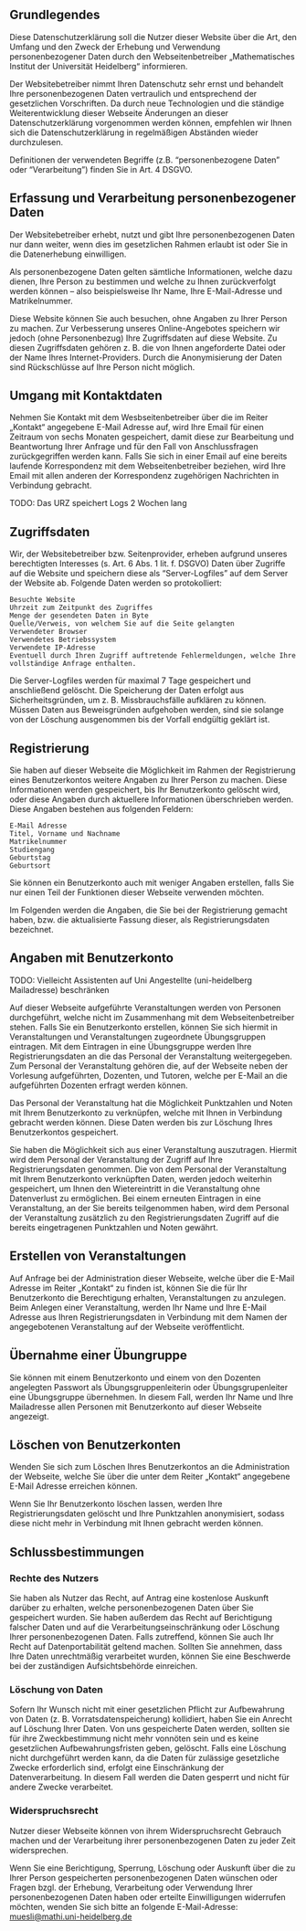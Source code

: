 
## Grundlegendes

Diese Datenschutzerklärung soll die Nutzer dieser Website über die Art, den 
Umfang und den Zweck der Erhebung und Verwendung personenbezogener Daten durch 
den Webseitenbetreiber „Mathematisches Institut der Universität Heidelberg“ 
informieren.

Der Websitebetreiber nimmt Ihren Datenschutz sehr ernst und behandelt Ihre 
personenbezogenen Daten vertraulich und entsprechend der gesetzlichen 
Vorschriften. Da durch neue Technologien und die ständige Weiterentwicklung 
dieser Webseite Änderungen an dieser Datenschutzerklärung vorgenommen werden 
können, empfehlen wir Ihnen sich die Datenschutzerklärung in regelmäßigen 
Abständen wieder durchzulesen.

Definitionen der verwendeten Begriffe (z.B. “personenbezogene Daten” oder 
“Verarbeitung”) finden Sie in Art. 4 DSGVO.


## Erfassung und Verarbeitung personenbezogener Daten

Der Websitebetreiber erhebt, nutzt und gibt Ihre personenbezogenen Daten nur 
dann weiter, wenn dies im gesetzlichen Rahmen erlaubt ist oder Sie in die 
Datenerhebung einwilligen.

Als personenbezogene Daten gelten sämtliche Informationen, welche dazu dienen, 
Ihre Person zu bestimmen und welche zu Ihnen zurückverfolgt werden können – also 
beispielsweise Ihr Name, Ihre E-Mail-Adresse und Matrikelnummer.

Diese Website können Sie auch besuchen, ohne Angaben zu Ihrer Person zu machen. 
Zur Verbesserung unseres Online-Angebotes speichern wir jedoch (ohne 
Personenbezug) Ihre Zugriffsdaten auf diese Website. Zu diesen Zugriffsdaten 
gehören z. B. die von Ihnen angeforderte Datei oder der Name Ihres 
Internet-Providers. Durch die Anonymisierung der Daten sind Rückschlüsse auf 
Ihre Person nicht möglich.

## Umgang mit Kontaktdaten

Nehmen Sie Kontakt mit dem Wesbseitenbetreiber über die im Reiter „Kontakt“ angegebene E-Mail Adresse auf, wird Ihre Email für einen Zeitraum von sechs Monaten gespeichert, damit diese zur Bearbeitung und Beantwortung Ihrer Anfrage und für den Fall von Anschlussfragen zurückgegriffen werden kann. Falls Sie sich in einer Email auf eine bereits laufende Korrespondenz mit dem Webseitenbetreiber beziehen, wird Ihre Email mit allen anderen der Korrespondenz zugehörigen Nachrichten in Verbindung gebracht.

TODO: Das URZ speichert Logs 2 Wochen lang

## Zugriffsdaten

Wir, der Websitebetreiber bzw. Seitenprovider, erheben aufgrund unseres berechtigten Interesses (s. Art. 6 Abs. 1 lit. f. DSGVO) Daten über Zugriffe auf die Website und speichern diese als “Server-Logfiles” auf dem Server der Website ab. Folgende Daten werden so protokolliert:

    Besuchte Website
    Uhrzeit zum Zeitpunkt des Zugriffes
    Menge der gesendeten Daten in Byte
    Quelle/Verweis, von welchem Sie auf die Seite gelangten
    Verwendeter Browser
    Verwendetes Betriebssystem
    Verwendete IP-Adresse
    Eventuell durch Ihren Zugriff auftretende Fehlermeldungen, welche Ihre vollständige Anfrage enthalten.

Die Server-Logfiles werden für maximal 7 Tage gespeichert und anschließend gelöscht. Die Speicherung der Daten erfolgt aus Sicherheitsgründen, um z. B. Missbrauchsfälle aufklären zu können. Müssen Daten aus Beweisgründen aufgehoben werden, sind sie solange von der Löschung ausgenommen bis der Vorfall endgültig geklärt ist.

## Registrierung

Sie haben auf dieser Webseite die Möglichkeit im Rahmen der Registrierung eines Benutzerkontos weitere Angaben zu Ihrer Person zu machen. Diese Informationen werden gespeichert, bis Ihr Benutzerkonto gelöscht wird, oder diese Angaben durch aktuellere Informationen überschrieben werden. Diese Angaben bestehen aus folgenden Feldern:

    E-Mail Adresse
    Titel, Vorname und Nachname
    Matrikelnummer
    Studiengang
    Geburtstag
    Geburtsort

Sie können ein Benutzerkonto auch mit weniger Angaben erstellen, falls Sie nur einen Teil der Funktionen dieser Webseite verwenden möchten.

Im Folgenden werden die Angaben, die Sie bei der Registrierung gemacht haben, bzw. die aktualisierte Fassung dieser, als Registrierungsdaten bezeichnet.

## Angaben mit Benutzerkonto
TODO: Vielleicht Assistenten auf Uni Angestellte (uni-heidelberg Mailadresse) beschränken

Auf dieser Webseite aufgeführte Veranstaltungen werden von Personen durchgeführt, welche nicht im Zusammenhang mit dem Webseitenbetreiber stehen. Falls Sie ein Benutzerkonto erstellen, können Sie sich hiermit in Veranstaltungen und Veranstaltungen zugeordnete Übungsgruppen eintragen. Mit dem Eintragen in eine Übungsgruppe werden Ihre Registrierungsdaten an die das Personal der Veranstaltung weitergegeben. Zum Personal der Veranstaltung gehören die, auf der Webseite neben der Vorlesung aufgeführten, Dozenten, und Tutoren, welche per E-Mail an die aufgeführten Dozenten erfragt werden können.

Das Personal der Veranstaltung hat die Möglichkeit Punktzahlen und Noten mit Ihrem Benutzerkonto zu verknüpfen, welche mit Ihnen in Verbindung gebracht werden können. Diese Daten werden bis zur Löschung Ihres Benutzerkontos gespeichert.

Sie haben die Möglichkeit sich aus einer Veranstaltung auszutragen. Hiermit wird dem Personal der Veranstaltung der Zugriff auf Ihre Registrierungsdaten genommen. Die von dem Personal der Veranstaltung mit Ihrem Benutzerkonto verknüpften Daten, werden jedoch weiterhin gespeichert, um Ihnen den Wietereintritt in die Veranstaltung ohne Datenverlust zu ermöglichen. Bei einem erneuten Eintragen in eine Veranstaltung, an der Sie bereits teilgenommen haben, wird dem Personal der Veranstaltung zusätzlich zu den Registrierungsdaten Zugriff auf die bereits eingetragenen Punktzahlen und Noten gewährt.

## Erstellen von Veranstaltungen

Auf Anfrage bei der Administration dieser Webseite, welche über die E-Mail Adresse im Reiter „Kontakt“ zu finden ist, können Sie die für Ihr Benutzerkonto die Berechtigung erhalten, Veranstaltungen zu anzulegen. Beim Anlegen einer Veranstaltung, werden Ihr Name und Ihre E-Mail Adresse aus Ihren Registrierungsdaten in Verbindung mit dem Namen der angegebotenen Veranstaltung auf der Webseite veröffentlicht.

## Übernahme einer Übungruppe

Sie können mit einem Benutzerkonto und einem von den Dozenten angelegten Passwort als Übungsgruppenleiterin oder Übungsgrupenleiter eine Übungsgruppe übernehmen. In diesem Fall, werden Ihr Name und Ihre Mailadresse allen Personen mit Benutzerkonto auf dieser Webseite angezeigt.

## Löschen von Benutzerkonten

Wenden Sie sich zum Löschen Ihres Benutzerkontos an die Administration der Webseite, welche Sie über die unter dem Reiter „Kontakt“ angegebene E-Mail Adresse erreichen können.

Wenn Sie Ihr Benutzerkonto löschen lassen, werden Ihre Registrierungsdaten gelöscht und Ihre Punktzahlen anonymisiert, sodass diese nicht mehr in Verbindung mit Ihnen gebracht werden können.

## Schlussbestimmungen


### Rechte des Nutzers

Sie haben als Nutzer das Recht, auf Antrag eine kostenlose Auskunft darüber zu 
erhalten, welche personenbezogenen Daten über Sie gespeichert wurden. Sie haben 
außerdem das Recht auf Berichtigung falscher Daten und auf die 
Verarbeitungseinschränkung oder Löschung Ihrer personenbezogenen Daten. Falls 
zutreffend, können Sie auch Ihr Recht auf Datenportabilität geltend machen. 
Sollten Sie annehmen, dass Ihre Daten unrechtmäßig verarbeitet wurden, können 
Sie eine Beschwerde bei der zuständigen Aufsichtsbehörde einreichen.

### Löschung von Daten

Sofern Ihr Wunsch nicht mit einer gesetzlichen Pflicht zur Aufbewahrung von 
Daten (z. B. Vorratsdatenspeicherung) kollidiert, haben Sie ein Anrecht auf 
Löschung Ihrer Daten. Von uns gespeicherte Daten werden, sollten sie für ihre 
Zweckbestimmung nicht mehr vonnöten sein und es keine gesetzlichen 
Aufbewahrungsfristen geben, gelöscht. Falls eine Löschung nicht durchgeführt 
werden kann, da die Daten für zulässige gesetzliche Zwecke erforderlich sind, 
erfolgt eine Einschränkung der Datenverarbeitung. In diesem Fall werden die 
Daten gesperrt und nicht für andere Zwecke verarbeitet.

### Widerspruchsrecht

Nutzer dieser Webseite können von ihrem Widerspruchsrecht Gebrauch machen und 
der Verarbeitung ihrer personenbezogenen Daten zu jeder Zeit widersprechen.

Wenn Sie eine Berichtigung, Sperrung, Löschung oder Auskunft über die zu Ihrer 
Person gespeicherten personenbezogenen Daten wünschen oder Fragen bzgl. der 
Erhebung, Verarbeitung oder Verwendung Ihrer personenbezogenen Daten haben oder 
erteilte Einwilligungen widerrufen möchten, wenden Sie sich bitte an folgende 
E-Mail-Adresse: muesli@mathi.uni-heidelberg.de



